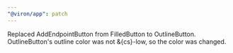 ```yaml
---
"@viron/app": patch
---
```


Replaced AddEndpointButton from FilledButton to OutlineButton.
OutlineButton's outline color was not &{cs}-low, so the color was changed.
